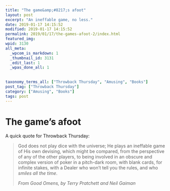 ```yaml
---
title: "The game&amp;#8217;s afoot"
layout: post
excerpt: "An ineffable game, no less."
date: 2019-01-17 14:15:52
modified: 2019-01-17 14:15:52
permalink: 2019/01/17/the-games-afoot-2/index.html
featured_img: 
wpid: 3130
all_meta: 
  _wpcom_is_markdown: 1
  _thumbnail_id: 3131
  _edit_last: 1
  _wpas_done_all: 1
  
  
taxonomy_terms_all: ["Throwback Thursday", "Amusing", "Books"]
post_tag: ["Throwback Thursday"]
category: ["Amusing", "Books"]
tags: post
---
```


# The game&#8217;s afoot

A quick quote for Throwback Thursday:

> God does not play dice with the universe; He plays an ineffable game of His own devising, which might be compared, from the perspective of any of the other players, to being involved in an obscure and complex version of poker in a pitch-dark room, with blank cards, for infinite stakes, with a Dealer who won’t tell you the rules, and who *smiles all the time*.
> 
> <cite>From *Good Omens*, by Terry Pratchett and Neil Gaiman </cite>